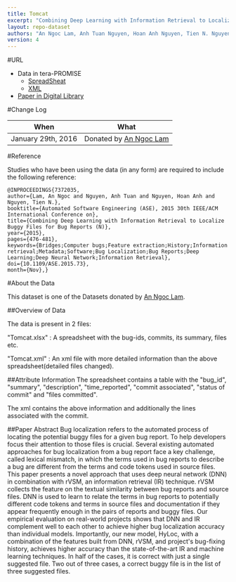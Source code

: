 ```yaml
---
title: Tomcat
excerpt: "Combining Deep Learning with Information Retrieval to Localize Buggy Files for Bug Reports"
layout: repo-dataset
authors: "An Ngoc Lam, Anh Tuan Nguyen, Hoan Anh Nguyen, Tien N. Nguyen"
version: 4
---
```


#URL
* Data in tera-PROMISE
  * [SpreadSheat](https://terapromise.csc.ncsu.edu:8443/!/#repo/view/head/defect/bugreport/bugreports/dataset/Tomcat.xlsx)
  * [XML](https://terapromise.csc.ncsu.edu:8443/!/#repo/view/head/defect/bugreport/bugreports/dataset/Tomcat.xml)
* [Paper in Digital Library](http://ieeexplore.ieee.org/xpl/articleDetails.jsp?reload=true&arnumber=7372035&punumber%3D7371449%26filter%3DAND%28p_IS_Number%3A7371976%29%26pageNumber%3D3)

#Change Log

When | What
---- | ----
January 29th, 2016 | Donated by [An Ngoc Lam](/repo/people/data-donors/promise4.html)

#Reference

Studies who have been using the data (in any form) are required to include the following reference:

```
@INPROCEEDINGS{7372035, 
author={Lam, An Ngoc and Nguyen, Anh Tuan and Nguyen, Hoan Anh and Nguyen, Tien N.}, 
booktitle={Automated Software Engineering (ASE), 2015 30th IEEE/ACM International Conference on}, 
title={Combining Deep Learning with Information Retrieval to Localize Buggy Files for Bug Reports (N)}, 
year={2015}, 
pages={476-481}, 
keywords={Bridges;Computer bugs;Feature extraction;History;Information retrieval;Metadata;Software;Bug Localization;Bug Reports;Deep Learning;Deep Neural Network;Information Retrieval}, 
doi={10.1109/ASE.2015.73}, 
month={Nov},}
```

#About the Data

This dataset is one of the Datasets donated by [An Ngoc Lam](/repo/people/data-donors/promise3.html).

##Overview of Data

The data is present in 2 files:

"Tomcat.xlsx" : A spreadsheet with  the bug-ids, commits, its summary, files etc.

"Tomcat.xml" : An xml file with more detailed information than the above spreadsheet(detailed files changed).

##Attribute Information
The spreadsheet contains a table with the "bug\_id", "summary", "description", "time\_reported", "commit associated", "status of commit" and "files committed".

The xml contains the above information and additionally the lines associated with the commit.


##Paper Abstract
Bug localization refers to the automated process of locating the potential buggy files for a given bug report. To help developers focus their attention to those files is crucial. Several existing automated approaches for bug localization from a bug report face a key challenge, called lexical mismatch, in which the terms used in bug reports to describe a bug are different from the terms and code tokens used in source files. This paper presents a novel approach that uses deep neural network (DNN) in combination with rVSM, an information retrieval (IR) technique. rVSM collects the feature on the textual similarity between bug reports and source files. DNN is used to learn to relate the terms in bug reports to potentially different code tokens and terms in source files and documentation if they appear frequently enough in the pairs of reports and buggy files. Our empirical evaluation on real-world projects shows that DNN and IR complement well to each other to achieve higher bug localization accuracy than individual models. Importantly, our new model, HyLoc, with a combination of the features built from DNN, rVSM, and project's bug-fixing history, achieves higher accuracy than the state-of-the-art IR and machine learning techniques. In half of the cases, it is correct with just a single suggested file. Two out of three cases, a correct buggy file is in the list of three suggested files.